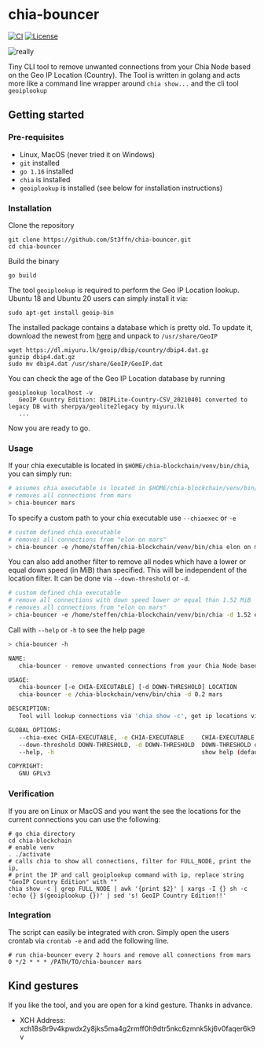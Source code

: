 # chia-bouncer

[![CI](https://github.com/St3ffn/chia-bouncer/actions/workflows/ci.yml/badge.svg)](https://github.com/St3ffn/chia-bouncer/actions/workflows/ci.yml)
[![License](https://img.shields.io/github/license/st3ffn/chia-bouncer)](/LICENSE)

![really](https://media.giphy.com/media/5fBH6zf7l8bxukYh74Q/giphy.gif)

Tiny CLI tool to remove unwanted connections from your Chia Node based on the Geo IP Location (Country). 
The Tool is written in golang and acts more like a command line wrapper around `chia show...`
and the cli tool `geoiplookup`

## Getting started

### Pre-requisites

- Linux, MacOS (never tried it on Windows)
- `git` installed
- `go 1.16` installed
- `chia` is installed
- `geoiplookup` is installed (see below for installation instructions)

### Installation 

Clone the repository

```shell
git clone https://github.com/St3ffn/chia-bouncer.git
cd chia-bouncer
```

Build the binary

```shell
go build
```

The tool `geoiplookup` is required to perform the Geo IP Location lookup.
Ubuntu 18 and Ubuntu 20 users can simply install it via:

```shell
sudo apt-get install geoip-bin
```

The installed package contains a database which is pretty old. 
To update it, download the newest from [here](https://dl.miyuru.lk/geoip/dbip/country/dbip4.dat.gz)
and unpack to `/usr/share/GeoIP`

```shell
wget https://dl.miyuru.lk/geoip/dbip/country/dbip4.dat.gz
gunzip dbip4.dat.gz
sudo mv dbip4.dat /usr/share/GeoIP/GeoIP.dat
```

You can check the age of the Geo IP Location database by running
```shell
geoiplookup localhost -v
   GeoIP Country Edition: DBIPLite-Country-CSV_20210401 converted to legacy DB with sherpya/geolite2legacy by miyuru.lk
   ...
```
Now you are ready to go.

### Usage

If your chia executable is located in `$HOME/chia-blockchain/venv/bin/chia`, you can simply run:
```bash
# assumes chia executable is located in $HOME/chia-blockchain/venv/bin/chia
# removes all connections from mars
> chia-bouncer mars
```
To specify a custom path to your chia executable use `--chiaexec` or `-e`
```bash
# custom defined chia executable
# removes all connections from "elon on mars"
> chia-bouncer -e /home/steffen/chia-blockchain/venv/bin/chia elon on mars
```
You can also add another filter to remove all nodes which have a lower or equal down speed (in MiB) than specified. 
This will be independent of the location filter. It can be done via `--down-threshold` or `-d`.
```bash
# custom defined chia executable
# remove all connections with down speed lower or equal than 1.52 MiB
# removes all connections from "elon on mars"
> chia-bouncer -e /home/steffen/chia-blockchain/venv/bin/chia -d 1.52 elon on mars
```
Call with `--help` or `-h` to see the help page 
```bash
> chia-bouncer -h

NAME:
   chia-bouncer - remove unwanted connections from your Chia Node based on Geo IP Location.

USAGE:
   chia-bouncer [-e CHIA-EXECUTABLE] [-d DOWN-THRESHOLD] LOCATION
   chia-bouncer -e /chia-blockchain/venv/bin/chia -d 0.2 mars

DESCRIPTION:
   Tool will lookup connections via 'chia show -c', get ip locations via geoiplookup and remove nodes from specified LOCATION via 'chia show -r'

GLOBAL OPTIONS:
   --chia-exec CHIA-EXECUTABLE, -e CHIA-EXECUTABLE     CHIA-EXECUTABLE. normally located inside the bin folder of your venv directory (default: $HOME/chia-blockchain/venv/bin/chia)
   --down-threshold DOWN-THRESHOLD, -d DOWN-THRESHOLD  DOWN-THRESHOLD defines the additional filter for minimal down speed in MiB for filtering. (default: not active)
   --help, -h                                          show help (default: false)

COPYRIGHT:
   GNU GPLv3

```

### Verification

If you are on Linux or MacOS and you want the see the locations for the current connections you can use the following:

```shell
# go chia directory
cd chia-blockchain
# enable venv
. ./activate
# calls chia to show all connections, filter for FULL_NODE, print the ip, 
# print the IP and call geoiplookup command with ip, replace string "GeoIP Country Edition" with ""
chia show -c | grep FULL_NODE | awk '{print $2}' | xargs -I {} sh -c 'echo {} $(geoiplookup {})' | sed 's! GeoIP Country Edition!!'
```

### Integration

The script can easily be integrated with cron. Simply open the users crontab via `crontab -e` and add the following line.

```shell
# run chia-bouncer every 2 hours and remove all connections from mars
0 */2 * * * /PATH/TO/chia-bouncer mars
```

## Kind gestures

If you like the tool, and you are open for a kind gesture. Thanks in advance. 

- XCH Address: xch18s8r9v4kpwdx2y8jks5ma4g2rmff0h9dtr5nkc6zmnk5kj6v0faqer6k9v

